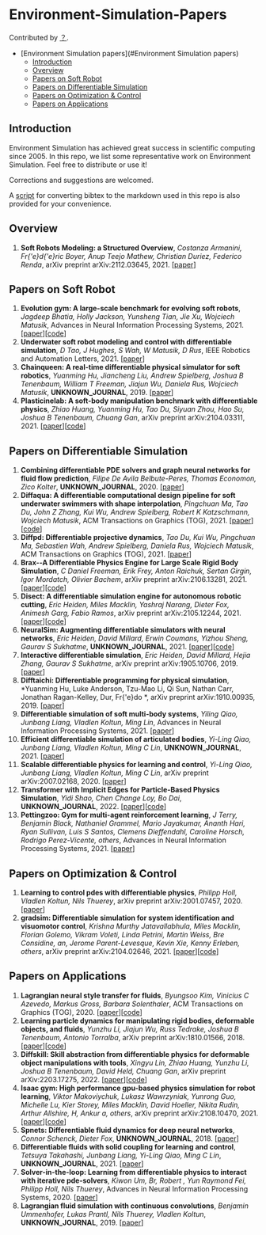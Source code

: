 # Environment-Simulation-Papers


Contributed by [？]().

- [Environment Simulation papers](#Environment Simulation papers)
  - [Introduction](#introduction)
  - [Overview](#Overview)
  - [Papers on Soft Robot](#papers-on-soft-robot)
  - [Papers on Differentiable Simulation](#papers-on-differentiable-simulationparallel)
  - [Papers on Optimization & Control](#papers-on-optimization--control)
  - [Papers on Applications](#papers-on-applications)

## Introduction

Environment Simulation has achieved great success in scientific computing since 2005. In this repo, we list some representative work on Environment Simulation. Feel free to distribute or use it!

Corrections and suggestions are welcomed.

A [script](./ref_convert.py) for converting bibtex to the markdown used in this repo is also provided for your convenience.

## Overview
1. **Soft Robots Modeling: a Structured Overview**, *Costanza Armanini, Fr{\'e}d{\'e}ric Boyer, Anup Teejo Mathew, Christian Duriez, Federico Renda*, arXiv preprint arXiv:2112.03645, 2021. [[paper](https://www.researchgate.net/profile/Costanza-Armanini/publication/356841763_Soft_Robots_Modeling_a_Structured_Overview/links/637b250037878b3e87cb571d/Soft-Robots-Modeling-a-Structured-Overview.pdf)]

## Papers on Soft Robot
1. **Evolution gym: A large-scale benchmark for evolving soft robots**, *Jagdeep Bhatia, Holly Jackson, Yunsheng Tian, Jie Xu, Wojciech Matusik*, Advances in Neural Information Processing Systems, 2021. [[paper](https://proceedings.neurips.cc/paper/2021/file/118921efba23fc329e6560b27861f0c2-Paper.pdf)][[code](https://github.com/EvolutionGym)]
2. **Underwater soft robot modeling and control with differentiable simulation**, *D Tao, J Hughes, S Wah, W Matusik, D Rus*, IEEE Robotics and Automation Letters, 2021. [[paper](https://ieeexplore.ieee.org/stamp/stamp.jsp?arnumber=9392257)]
3. **Chainqueen: A real-time differentiable physical simulator for soft robotics**, *Yuanming Hu, Jiancheng Liu, Andrew Spielberg, Joshua B Tenenbaum, William T Freeman, Jiajun Wu, Daniela Rus, Wojciech Matusik*, **UNKNOWN_JOURNAL**, 2019. [[paper](https://arxiv.53yu.com/pdf/1810.01054.pdf)]
4. **Plasticinelab: A soft-body manipulation benchmark with differentiable physics**, *Zhiao Huang, Yuanming Hu, Tao Du, Siyuan Zhou, Hao Su, Joshua B Tenenbaum, Chuang Gan*, arXiv preprint arXiv:2104.03311, 2021. [[paper](https://arxiv.53yu.com/pdf/2104.03311.pdf)][[code](https://github.com/hzaskywalker/PlasticineLab)]

## Papers on Differentiable Simulation
1. **Combining differentiable PDE solvers and graph neural networks for fluid flow prediction**, *Filipe De Avila Belbute-Peres, Thomas Economon, Zico Kolter*, **UNKNOWN_JOURNAL**, 2020. [[paper](http://proceedings.mlr.press/v119/de-avila-belbute-peres20a/de-avila-belbute-peres20a.pdf)]
2. **Diffaqua: A differentiable computational design pipeline for soft underwater swimmers with shape interpolation**, *Pingchuan Ma, Tao Du, John Z Zhang, Kui Wu, Andrew Spielberg, Robert K Katzschmann, Wojciech Matusik*, ACM Transactions on Graphics (TOG), 2021. [[paper](https://dl.acm.org/doi/pdf/10.1145/3450626.3459832)][[code](https://dl.acm.org/action/downloadSupplement?doi=10.1145%2F3450626.3459832&file=3450626.3459832.vtt)]
3. **Diffpd: Differentiable projective dynamics**, *Tao Du, Kui Wu, Pingchuan Ma, Sebastien Wah, Andrew Spielberg, Daniela Rus, Wojciech Matusik*, ACM Transactions on Graphics (TOG), 2021. [[paper](https://dl.acm.org/doi/fullHtml/10.1145/3490168)]
4. **Brax--A Differentiable Physics Engine for Large Scale Rigid Body Simulation**, *C Daniel Freeman, Erik Frey, Anton Raichuk, Sertan Girgin, Igor Mordatch, Olivier Bachem*, arXiv preprint arXiv:2106.13281, 2021. [[paper](https://arxiv.53yu.com/pdf/2106.13281.pdf)][[code](https://github.com/google/brax)]
5. **Disect: A differentiable simulation engine for autonomous robotic cutting**, *Eric Heiden, Miles Macklin, Yashraj Narang, Dieter Fox, Animesh Garg, Fabio Ramos*, arXiv preprint arXiv:2105.12244, 2021. [[paper](https://arxiv.53yu.com/pdf/2105.12244.pdf)][[code](https://diff-cutting-sim.github.io/)]
6. **NeuralSim: Augmenting differentiable simulators with neural networks**, *Eric Heiden, David Millard, Erwin Coumans, Yizhou Sheng, Gaurav S Sukhatme*, **UNKNOWN_JOURNAL**, 2021. [[paper](https://arxiv.53yu.com/pdf/2011.04217.pdf)][[code](https://sites.google.com/usc.edu/neuralsim)]
7. **Interactive differentiable simulation**, *Eric Heiden, David Millard, Hejia Zhang, Gaurav S Sukhatme*, arXiv preprint arXiv:1905.10706, 2019. [[paper](https://arxiv.53yu.com/pdf/1905.10706.pdf)]
8. **Difftaichi: Differentiable programming for physical simulation**, *Yuanming Hu, Luke Anderson, Tzu-Mao Li, Qi Sun, Nathan Carr, Jonathan Ragan-Kelley, Dur, Fr{\'e}do *, arXiv preprint arXiv:1910.00935, 2019. [[paper](https://arxiv.53yu.com/pdf/1910.00935.pdf)]
9. **Differentiable simulation of soft multi-body systems**, *Yiling Qiao, Junbang Liang, Vladlen Koltun, Ming Lin*, Advances in Neural Information Processing Systems, 2021. [[paper](https://proceedings.neurips.cc/paper/2021/file/8e296a067a37563370ded05f5a3bf3ec-Paper.pdf)]
10. **Efficient differentiable simulation of articulated bodies**, *Yi-Ling Qiao, Junbang Liang, Vladlen Koltun, Ming C Lin*, **UNKNOWN_JOURNAL**, 2021. [[paper](http://proceedings.mlr.press/v139/qiao21a/qiao21a.pdf)]
11. **Scalable differentiable physics for learning and control**, *Yi-Ling Qiao, Junbang Liang, Vladlen Koltun, Ming C Lin*, arXiv preprint arXiv:2007.02168, 2020. [[paper](https://arxiv.53yu.com/pdf/2007.02168.pdf)]
12. **Transformer with Implicit Edges for Particle-Based Physics Simulation**, *Yidi Shao, Chen Change Loy, Bo Dai*, **UNKNOWN_JOURNAL**, 2022. [[paper](https://arxiv.53yu.com/pdf/2207.10860.pdf)][[code](https://github.com/ftbabi/TIE_ECCV2022)]
13. **Pettingzoo: Gym for multi-agent reinforcement learning**, *J Terry, Benjamin Black, Nathaniel Grammel, Mario Jayakumar, Ananth Hari, Ryan Sullivan, Luis S Santos, Clemens Dieffendahl, Caroline Horsch, Rodrigo Perez-Vicente, others*, Advances in Neural Information Processing Systems, 2021. [[paper](https://proceedings.neurips.cc/paper/2021/file/7ed2d3454c5eea71148b11d0c25104ff-Paper.pdf)]

## Papers on Optimization & Control
1. **Learning to control pdes with differentiable physics**, *Philipp Holl, Vladlen Koltun, Nils Thuerey*, arXiv preprint arXiv:2001.07457, 2020. [[paper](https://arxiv.53yu.com/pdf/2001.07457.pdf)]
2. **gradsim: Differentiable simulation for system identification and visuomotor control**, *Krishna Murthy Jatavallabhula, Miles Macklin, Florian Golemo, Vikram Voleti, Linda Petrini, Martin Weiss, Bre Considine, an, Jerome Parent-Levesque, Kevin Xie, Kenny Erleben, others*, arXiv preprint arXiv:2104.02646, 2021. [[paper](https://arxiv.53yu.com/pdf/2104.02646.pdf)][[code](https://gradsim.github.io/)]

## Papers on Applications
1. **Lagrangian neural style transfer for fluids**, *Byungsoo Kim, Vinicius C Azevedo, Markus Gross, Barbara Solenthaler*, ACM Transactions on Graphics (TOG), 2020. [[paper](https://arxiv.53yu.com/pdf/2005.00803.pdf)][[code](https://dl.acm.org/action/downloadSupplement?doi=10.1145%2F3386569.3392473&file=3386569.3392473.vtt)]
2. **Learning particle dynamics for manipulating rigid bodies, deformable objects, and fluids**, *Yunzhu Li, Jiajun Wu, Russ Tedrake, Joshua B Tenenbaum, Antonio Torralba*, arXiv preprint arXiv:1810.01566, 2018. [[paper](https://arxiv.53yu.com/pdf/1810.01566.pdf)][[code](http://dpi.csail.mit.edu)]
3. **Diffskill: Skill abstraction from differentiable physics for deformable object manipulations with tools**, *Xingyu Lin, Zhiao Huang, Yunzhu Li, Joshua B Tenenbaum, David Held, Chuang Gan*, arXiv preprint arXiv:2203.17275, 2022. [[paper](https://arxiv.53yu.com/pdf/2203.17275.pdf)][[code](https://github.com/Xingyu-Lin/DiffSkill)]
4. **Isaac gym: High performance gpu-based physics simulation for robot learning**, *Viktor Makoviychuk, Lukasz Wawrzyniak, Yunrong Guo, Michelle Lu, Kier Storey, Miles Macklin, David Hoeller, Nikita Rudin, Arthur Allshire, H, Ankur a, others*, arXiv preprint arXiv:2108.10470, 2021. [[paper](https://arxiv.53yu.com/pdf/2108.10470.pdf)][[code](https://developer.nvidia.com/isaac-gym)]
5. **Spnets: Differentiable fluid dynamics for deep neural networks**, *Connor Schenck, Dieter Fox*, **UNKNOWN_JOURNAL**, 2018. [[paper](http://proceedings.mlr.press/v87/schenck18a/schenck18a.pdf)]
6. **Differentiable fluids with solid coupling for learning and control**, *Tetsuya Takahashi, Junbang Liang, Yi-Ling Qiao, Ming C Lin*, **UNKNOWN_JOURNAL**, 2021. [[paper](https://ojs.aaai.org/index.php/AAAI/article/view/16764/16571)]
7. **Solver-in-the-loop: Learning from differentiable physics to interact with iterative pde-solvers**, *Kiwon Um, Br, Robert , Yun Raymond Fei, Philipp Holl, Nils Thuerey*, Advances in Neural Information Processing Systems, 2020. [[paper](https://proceedings.neurips.cc/paper/2020/file/43e4e6a6f341e00671e123714de019a8-Paper.pdf)]
8. **Lagrangian fluid simulation with continuous convolutions**, *Benjamin Ummenhofer, Lukas Prantl, Nils Thuerey, Vladlen Koltun*, **UNKNOWN_JOURNAL**, 2019. [[paper](https://openreview.net/pdf?id=B1lDoJSYDH)]
